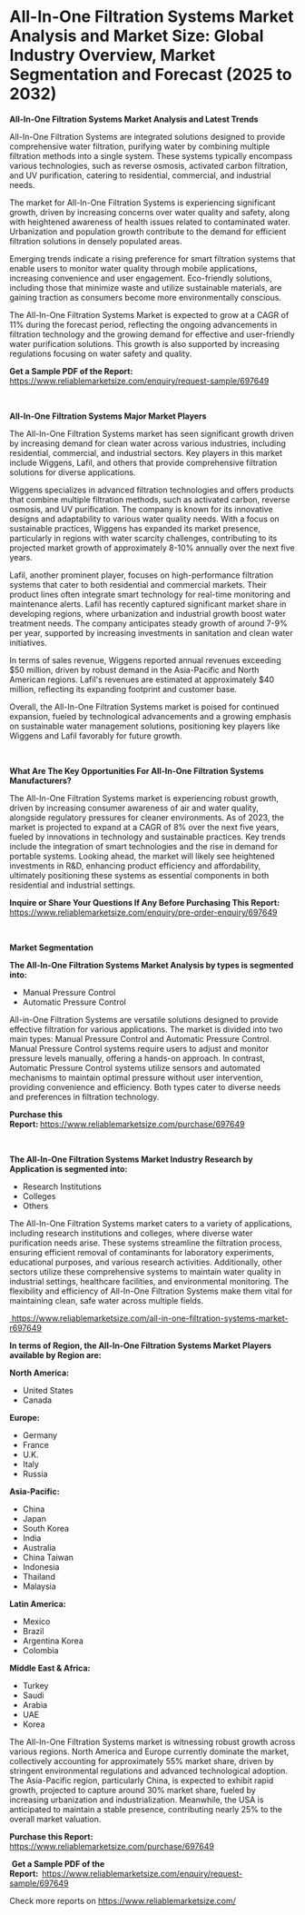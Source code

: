 <p><h1>All-In-One Filtration Systems Market Analysis and Market Size: Global Industry Overview, Market Segmentation and Forecast (2025 to 2032)</h1></p><p><strong>All-In-One Filtration Systems Market Analysis and Latest Trends</strong></p>
<p><p>All-In-One Filtration Systems are integrated solutions designed to provide comprehensive water filtration, purifying water by combining multiple filtration methods into a single system. These systems typically encompass various technologies, such as reverse osmosis, activated carbon filtration, and UV purification, catering to residential, commercial, and industrial needs. </p><p>The market for All-In-One Filtration Systems is experiencing significant growth, driven by increasing concerns over water quality and safety, along with heightened awareness of health issues related to contaminated water. Urbanization and population growth contribute to the demand for efficient filtration solutions in densely populated areas. </p><p>Emerging trends indicate a rising preference for smart filtration systems that enable users to monitor water quality through mobile applications, increasing convenience and user engagement. Eco-friendly solutions, including those that minimize waste and utilize sustainable materials, are gaining traction as consumers become more environmentally conscious. </p><p>The All-In-One Filtration Systems Market is expected to grow at a CAGR of 11% during the forecast period, reflecting the ongoing advancements in filtration technology and the growing demand for effective and user-friendly water purification solutions. This growth is also supported by increasing regulations focusing on water safety and quality.</p></p>
<p><strong>Get a Sample PDF of the Report:&nbsp;</strong> <a href="https://www.reliablemarketsize.com/enquiry/request-sample/697649?utm_campaign=2457&utm_medium=2&utm_source=Github&utm_content=ia&utm_term=23032025&utm_id=all-in-one-filtration-systems">https://www.reliablemarketsize.com/enquiry/request-sample/697649</a></p>
<p>&nbsp;</p>
<p><strong>All-In-One Filtration Systems Major Market Players</strong></p>
<p><p>The All-In-One Filtration Systems market has seen significant growth driven by increasing demand for clean water across various industries, including residential, commercial, and industrial sectors. Key players in this market include Wiggens, Lafil, and others that provide comprehensive filtration solutions for diverse applications.</p><p>Wiggens specializes in advanced filtration technologies and offers products that combine multiple filtration methods, such as activated carbon, reverse osmosis, and UV purification. The company is known for its innovative designs and adaptability to various water quality needs. With a focus on sustainable practices, Wiggens has expanded its market presence, particularly in regions with water scarcity challenges, contributing to its projected market growth of approximately 8-10% annually over the next five years.</p><p>Lafil, another prominent player, focuses on high-performance filtration systems that cater to both residential and commercial markets. Their product lines often integrate smart technology for real-time monitoring and maintenance alerts. Lafil has recently captured significant market share in developing regions, where urbanization and industrial growth boost water treatment needs. The company anticipates steady growth of around 7-9% per year, supported by increasing investments in sanitation and clean water initiatives.</p><p>In terms of sales revenue, Wiggens reported annual revenues exceeding $50 million, driven by robust demand in the Asia-Pacific and North American regions. Lafil's revenues are estimated at approximately $40 million, reflecting its expanding footprint and customer base.</p><p>Overall, the All-In-One Filtration Systems market is poised for continued expansion, fueled by technological advancements and a growing emphasis on sustainable water management solutions, positioning key players like Wiggens and Lafil favorably for future growth.</p></p>
<p>&nbsp;</p>
<p><strong>What Are The Key Opportunities For All-In-One Filtration Systems Manufacturers?</strong></p>
<p><p>The All-In-One Filtration Systems market is experiencing robust growth, driven by increasing consumer awareness of air and water quality, alongside regulatory pressures for cleaner environments. As of 2023, the market is projected to expand at a CAGR of 8% over the next five years, fueled by innovations in technology and sustainable practices. Key trends include the integration of smart technologies and the rise in demand for portable systems. Looking ahead, the market will likely see heightened investments in R&D, enhancing product efficiency and affordability, ultimately positioning these systems as essential components in both residential and industrial settings.</p></p>
<p><strong>Inquire or Share Your Questions If Any Before Purchasing This Report:</strong> <a href="https://www.reliablemarketsize.com/enquiry/pre-order-enquiry/697649?utm_campaign=2457&utm_medium=2&utm_source=Github&utm_content=ia&utm_term=23032025&utm_id=all-in-one-filtration-systems">https://www.reliablemarketsize.com/enquiry/pre-order-enquiry/697649</a></p>
<p>&nbsp;</p>
<p><strong>Market Segmentation</strong></p>
<p><strong>The All-In-One Filtration Systems Market Analysis by types is segmented into:</strong></p>
<p><ul><li>Manual Pressure Control</li><li>Automatic Pressure Control</li></ul></p>
<p><p>All-in-One Filtration Systems are versatile solutions designed to provide effective filtration for various applications. The market is divided into two main types: Manual Pressure Control and Automatic Pressure Control. Manual Pressure Control systems require users to adjust and monitor pressure levels manually, offering a hands-on approach. In contrast, Automatic Pressure Control systems utilize sensors and automated mechanisms to maintain optimal pressure without user intervention, providing convenience and efficiency. Both types cater to diverse needs and preferences in filtration technology.</p></p>
<p><strong>Purchase this Report:&nbsp;</strong><a href="https://www.reliablemarketsize.com/purchase/697649?utm_campaign=2457&utm_medium=2&utm_source=Github&utm_content=ia&utm_term=23032025&utm_id=all-in-one-filtration-systems">https://www.reliablemarketsize.com/purchase/697649</a></p>
<p>&nbsp;</p>
<p><strong>The All-In-One Filtration Systems Market Industry Research by Application is segmented into:</strong></p>
<p><ul><li>Research Institutions</li><li>Colleges</li><li>Others</li></ul></p>
<p><p>The All-In-One Filtration Systems market caters to a variety of applications, including research institutions and colleges, where diverse water purification needs arise. These systems streamline the filtration process, ensuring efficient removal of contaminants for laboratory experiments, educational purposes, and various research activities. Additionally, other sectors utilize these comprehensive systems to maintain water quality in industrial settings, healthcare facilities, and environmental monitoring. The flexibility and efficiency of All-In-One Filtration Systems make them vital for maintaining clean, safe water across multiple fields.</p></p>
<p><a href="https://www.reliablemarketsize.com/all-in-one-filtration-systems-market-r697649?utm_campaign=2457&utm_medium=2&utm_source=Github&utm_content=ia&utm_term=23032025&utm_id=all-in-one-filtration-systems">&nbsp;https://www.reliablemarketsize.com/all-in-one-filtration-systems-market-r697649</a></p>
<p><strong>In terms of Region, the All-In-One Filtration Systems Market Players available by Region are:</strong></p>
<p>
    <p> <strong> North America: </strong>
        <ul>
            <li>United States</li>
            <li>Canada</li>
        </ul>
        </p> 
    <p> <strong> Europe: </strong>
        <ul>
            <li>Germany</li>
            <li>France</li>
            <li>U.K.</li>
            <li>Italy</li>
            <li>Russia</li>
        </ul>
        </p> 
    <p> <strong> Asia-Pacific: </strong>
        <ul>
            <li>China</li>
            <li>Japan</li>
            <li>South Korea</li>
            <li>India</li>
            <li>Australia</li>
            <li>China Taiwan</li>
            <li>Indonesia</li>
            <li>Thailand</li>
            <li>Malaysia</li>
        </ul>
        </p> 
    <p> <strong> Latin America: </strong>
        <ul>
            <li>Mexico</li>
            <li>Brazil</li>
            <li>Argentina Korea</li>
            <li>Colombia</li>
        </ul>
        </p> 
    <p> <strong> Middle East & Africa: </strong>
        <ul>
            <li>Turkey</li>
            <li>Saudi</li>
            <li>Arabia</li>
            <li>UAE</li>
            <li>Korea</li>
        </ul>
    </p>
    </p>
<p><p>The All-In-One Filtration Systems market is witnessing robust growth across various regions. North America and Europe currently dominate the market, collectively accounting for approximately 55% market share, driven by stringent environmental regulations and advanced technological adoption. The Asia-Pacific region, particularly China, is expected to exhibit rapid growth, projected to capture around 30% market share, fueled by increasing urbanization and industrialization. Meanwhile, the USA is anticipated to maintain a stable presence, contributing nearly 25% to the overall market valuation.</p></p>
<p><strong>Purchase this Report: </strong><a href="https://www.reliablemarketsize.com/purchase/697649?utm_campaign=2457&utm_medium=2&utm_source=Github&utm_content=ia&utm_term=23032025&utm_id=all-in-one-filtration-systems">https://www.reliablemarketsize.com/purchase/697649</a></p>
<p>&nbsp;<strong>Get a Sample PDF of the Report:&nbsp;&nbsp;</strong><a href="https://www.reliablemarketsize.com/enquiry/request-sample/697649?utm_campaign=2457&utm_medium=2&utm_source=Github&utm_content=ia&utm_term=23032025&utm_id=all-in-one-filtration-systems">https://www.reliablemarketsize.com/enquiry/request-sample/697649</a></p>
<p><strong></strong></p>
<p>Check more reports on <a href="https://www.reliablemarketsize.com/?utm_campaign=2457&utm_medium=2&utm_source=Github&utm_content=ia&utm_term=23032025&utm_id=all-in-one-filtration-systems">https://www.reliablemarketsize.com/</a></p>